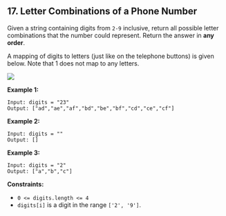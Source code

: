 ## 17. Letter Combinations of a Phone Number

Given a string containing digits from `2-9` inclusive, return all possible letter combinations that the number could represent. Return the answer in **any order**.

A mapping of digits to letters (just like on the telephone buttons) is given below. Note that 1 does not map to any letters.

![](https://assets.leetcode.com/uploads/2022/03/15/1200px-telephone-keypad2svg.png)

**Example 1:**
```
Input: digits = "23"
Output: ["ad","ae","af","bd","be","bf","cd","ce","cf"]
```


**Example 2:**
```
Input: digits = ""
Output: []
```


**Example 3:**
```
Input: digits = "2"
Output: ["a","b","c"]
```



**Constraints:**

- `0 <= digits.length <= 4`
- `digits[i]` is a digit in the range `['2', '9']`.